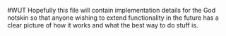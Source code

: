 #WUT
Hopefully this file will contain implementation details for the God notskin so that anyone wishing to extend functionality in the future has a clear picture of how it works and what the best way to do stuff is.